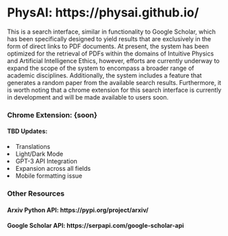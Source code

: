 <h1> PhysAI: https://physai.github.io/ </h1>
<p> This is a search interface, similar in functionality to Google Scholar, which has been specifically designed to yield results that are exclusively in the form of direct links to PDF documents. At present, the system has been optimized for the retrieval of PDFs within the domains of Intuitive Physics and Artificial Intelligence Ethics, however, efforts are currently underway to expand the scope of the system to encompass a broader range of academic disciplines. Additionally, the system includes a feature that generates a random paper from the available search results. Furthermore, it is worth noting that a chrome extension for this search interface is currently in development and will be made available to users soon.</p>




<h3> Chrome Extension: {soon}
  <h4> TBD Updates: </h4>
  <li> Translations</li>
  <li> Light/Dark Mode </li>
  <li> GPT-3 API Integration </li>
  <li> Expansion across all fields </li>
  <li> Mobile formatting issue </li> 
<h3> Other Resources </h3>
<h4> Arxiv Python API: https://pypi.org/project/arxiv/ </h4> 
<h4> Google Scholar API: https://serpapi.com/google-scholar-api </h4>
